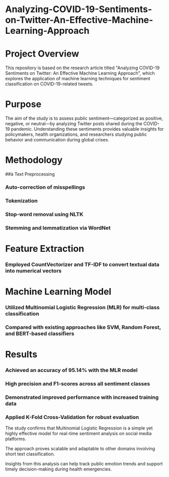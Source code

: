 # Analyzing-COVID-19-Sentiments-on-Twitter-An-Effective-Machine-Learning-Approach

# Project Overview
This repository is based on the research article titled "Analyzing COVID-19 Sentiments on Twitter: An Effective Machine Learning Approach", which explores the application of machine learning techniques for sentiment classification on COVID-19-related tweets.

# Purpose
The aim of the study is to assess public sentiment—categorized as positive, negative, or neutral—by analyzing Twitter posts shared during the COVID-19 pandemic. Understanding these sentiments provides valuable insights for policymakers, health organizations, and researchers studying public behavior and communication during global crises.

# Methodology
##à Text Preprocessing

### Auto-correction of misspellings

### Tokenization

### Stop-word removal using NLTK

### Stemming and lemmatization via WordNet

# Feature Extraction

### Employed CountVectorizer and TF-IDF to convert textual data into numerical vectors

# Machine Learning Model

### Utilized Multinomial Logistic Regression (MLR) for multi-class classification

### Compared with existing approaches like SVM, Random Forest, and BERT-based classifiers

# Results
### Achieved an accuracy of 95.14% with the MLR model

### High precision and F1-scores across all sentiment classes

### Demonstrated improved performance with increased training data

### Applied K-Fold Cross-Validation for robust evaluation


The study confirms that Multinomial Logistic Regression is a simple yet highly effective model for real-time sentiment analysis on social media platforms.

The approach proves scalable and adaptable to other domains involving short text classification.

Insights from this analysis can help track public emotion trends and support timely decision-making during health emergencies.

